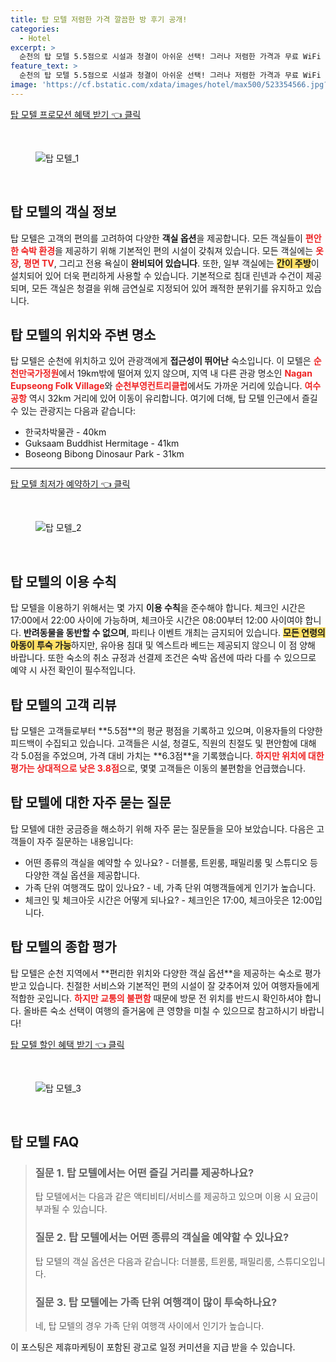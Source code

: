 ```yaml
---
title: 탑 모텔 저렴한 가격 깔끔한 방 후기 공개!
categories:
  - Hotel
excerpt: >
  순천의 탑 모텔 5.5점으로 시설과 청결이 아쉬운 선택! 그러나 저렴한 가격과 무료 WiFi 주차 혜택이 매력적. 가족 여행객들에게도 인기!
feature_text: >
  순천의 탑 모텔 5.5점으로 시설과 청결이 아쉬운 선택! 그러나 저렴한 가격과 무료 WiFi 주차 혜택이 매력적. 가족 여행객들에게도 인기!
image: 'https://cf.bstatic.com/xdata/images/hotel/max500/523354566.jpg?k=e61ec7f6424c166bdcd5834287157e218cb09a00d2e50d148ee5f0531b53b335&o=&hp=1'
---
```


<p><a class="modoo-button" href="https://tinyurl.com/297qgews" rel="nofollow noopener">탑 모텔 프로모션 혜택 받기 👈 클릭</a></p><br/>
<figure class="image"><img alt="탑 모텔_1" src="https://cf.bstatic.com/xdata/images/hotel/max1024x768/522879697.jpg?k=a56062d1bd198c30712191c3622ee07122a531b9755648e4e204d69b86c72dad&amp;o=&amp;hp=1"/></figure><br/>

<h2 id="객실_정보">탑 모텔의 객실 정보</h2>
<p>탑 모텔은 고객의 편의를 고려하여 다양한 <b>객실 옵션</b>을 제공합니다. 모든 객실들이 <b><span style="color: #ee2323;">편안한 숙박 환경</span></b>을 제공하기 위해 기본적인 편의 시설이 갖춰져 있습니다. 모든 객실에는 <b><span style="color: #ee2323;">옷장</span></b>, <b><span style="color: #ee2323;">평면 TV</span></b>, 그리고 전용 욕실이 <b>완비되어 있습니다</b>. 또한, 일부 객실에는 <b><span style="background-color: #ffe066;">간이 주방</span></b>이 설치되어 있어 더욱 편리하게 사용할 수 있습니다. 기본적으로 침대 린넨과 수건이 제공되며, 모든 객실은 청결을 위해 금연실로 지정되어 있어 쾌적한 분위기를 유지하고 있습니다.</p>
<h2 id="위치_정보">탑 모텔의 위치와 주변 명소</h2>
<p>탑 모텔은 순천에 위치하고 있어 관광객에게 <b>접근성이 뛰어난</b> 숙소입니다. 이 모텔은 <b><span style="color: #ee2323;">순천만국가정원</span></b>에서 19km밖에 떨어져 있지 않으며, 지역 내 다른 관광 명소인 <b><span style="color: #ee2323;">Nagan Eupseong Folk Village</span></b>와 <b><span style="color: #ee2323;">순천부영컨트리클럽</span></b>에서도 가까운 거리에 있습니다. <b><span style="color: #ee2323;">여수공항</span></b> 역시 32km 거리에 있어 이동이 유리합니다. 여기에 더해, 탑 모텔 인근에서 즐길 수 있는 관광지는 다음과 같습니다:</p>
<ul>
<li>한국차박물관 - 40km</li>
<li>Guksaam Buddhist Hermitage - 41km</li>
<li>Boseong Bibong Dinosaur Park - 31km</li>
</ul>
<hr/>
<p><a class="modoo-button" href="https://tinyurl.com/297qgews" rel="nofollow noopener">탑 모텔 최저가 예약하기 👈 클릭</a></p><br/>
<figure class="image"><img alt="탑 모텔_2" src="https://cf.bstatic.com/xdata/images/hotel/max500/523354566.jpg?k=e61ec7f6424c166bdcd5834287157e218cb09a00d2e50d148ee5f0531b53b335&amp;o=&amp;hp=1"/></figure><br/>
<h2 id="이용수칙">탑 모텔의 이용 수칙</h2>
<p>탑 모텔을 이용하기 위해서는 몇 가지 <b>이용 수칙</b>을 준수해야 합니다. 체크인 시간은 17:00에서 22:00 사이에 가능하며, 체크아웃 시간은 08:00부터 12:00 사이여야 합니다. <b>반려동물을 동반할 수 없으며</b>, 파티나 이벤트 개최는 금지되어 있습니다. <b><span style="background-color: #ffe066;">모든 연령의 아동이 투숙 가능</span></b>하지만, 유아용 침대 및 엑스트라 베드는 제공되지 않으니 이 점 양해 바랍니다. 또한 숙소의 취소 규정과 선결제 조건은 숙박 옵션에 따라 다를 수 있으므로 예약 시 사전 확인이 필수적입니다.</p>
<h2 id="고객_리뷰">탑 모텔의 고객 리뷰</h2>
<p>탑 모텔은 고객들로부터 **5.5점**의 평균 평점을 기록하고 있으며, 이용자들의 다양한 피드백이 수집되고 있습니다. 고객들은 시설, 청결도, 직원의 친절도 및 편안함에 대해 각 5.0점을 주었으며, 가격 대비 가치는 **6.3점**을 기록했습니다. <b><span style="color: #ee2323;">하지만 위치에 대한 평가는 상대적으로 낮은 3.8점</span></b>으로, 몇몇 고객들은 이동의 불편함을 언급했습니다.</p>
<h2 id="자주묻는질문">탑 모텔에 대한 자주 묻는 질문</h2>
<p>탑 모텔에 대한 궁금증을 해소하기 위해 자주 묻는 질문들을 모아 보았습니다. 다음은 고객들이 자주 질문하는 내용입니다:</p>
<ul>
<li>어떤 종류의 객실을 예약할 수 있나요? - 더블룸, 트윈룸, 패밀리룸 및 스튜디오 등 다양한 객실 옵션을 제공합니다.</li>
<li>가족 단위 여행객도 많이 있나요? - 네, 가족 단위 여행객들에게 인기가 높습니다.</li>
<li>체크인 및 체크아웃 시간은 어떻게 되나요? - 체크인은 17:00, 체크아웃은 12:00입니다.</li>
</ul>
<h2 id="종합_평가">탑 모텔의 종합 평가</h2>
<p>탑 모텔은 순천 지역에서 **편리한 위치와 다양한 객실 옵션**을 제공하는 숙소로 평가받고 있습니다. 친절한 서비스와 기본적인 편의 시설이 잘 갖추어져 있어 여행자들에게 적합한 곳입니다. <b><span style="color: #ee2323;">하지만 교통의 불편함</span></b> 때문에 방문 전 위치를 반드시 확인하셔야 합니다. 올바른 숙소 선택이 여행의 즐거움에 큰 영향을 미칠 수 있으므로 참고하시기 바랍니다!</p>

<p><a class="modoo-button" href="https://tinyurl.com/297qgews" rel="nofollow noopener">탑 모텔 할인 혜택 받기 👈 클릭</a></p><br>

<figure class="image"><img src="https://cf.bstatic.com/xdata/images/hotel/max500/523354580.jpg?k=813d4c7e827c67e3d4cdfed63d9c1d6d23f0e7de3b1f608f62ed8af9f91aa62a&o=&hp=1" alt="탑 모텔_3"></figure><br>
<h2 id="탑 모텔_FAQ">탑 모텔 FAQ</h2>
<div itemscope="" itemtype="https://schema.org/FAQPage"> 
<blockquote> 
<div itemscope="" itemprop="mainEntity" itemtype="https://schema.org/Question"> 
<h3 id="질문_1" itemprop="name">질문 1. 탑 모텔에서는 어떤 즐길 거리를 제공하나요?</h3> 
<div itemscope="" itemprop="acceptedAnswer" itemtype="https://schema.org/Answer"> 
<span itemprop="text"> 
<p>탑 모텔에서는 다음과 같은 액티비티/서비스를 제공하고 있으며 이용 시 요금이 부과될 수 있습니다.</p> 
</span> 
</div> 
</div> 

<div itemscope="" itemprop="mainEntity" itemtype="https://schema.org/Question"> 
<h3 id="질문_2" itemprop="name">질문 2. 탑 모텔에서는 어떤 종류의 객실을 예약할 수 있나요?</h3> 
<div itemscope="" itemprop="acceptedAnswer" itemtype="https://schema.org/Answer"> 
<span itemprop="text"> 
<p>탑 모텔의 객실 옵션은 다음과 같습니다: 더블룸, 트윈룸, 패밀리룸, 스튜디오입니다.</p> 
</span> 
</div> 
</div> 

<div itemscope="" itemprop="mainEntity" itemtype="https://schema.org/Question"> 
<h3 id="질문_3" itemprop="name">질문 3. 탑 모텔에는 가족 단위 여행객이 많이 투숙하나요?</h3> 
<div itemscope="" itemprop="acceptedAnswer" itemtype="https://schema.org/Answer"> 
<span itemprop="text"> 
<p>네, 탑 모텔의 경우 가족 단위 여행객 사이에서 인기가 높습니다.</p> 
</span> 
</div> 
</div> 
</blockquote> 
</div><p>이 포스팅은 제휴마케팅이 포함된 광고로 일정 커미션을 지급 받을 수 있습니다.</p>

